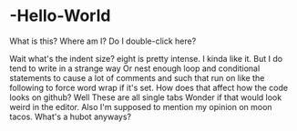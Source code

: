# -Hello-World
What is this? Where am I?
Do I double-click here?

Wait what's the indent size?
	eight is pretty intense.
		I kinda like it.
			But I do tend to write in a strange way
				Or nest enough loop and conditional statements to cause
					a lot of comments and such that run on like the following to force word wrap if it's set. How does that affect how the code looks on github?
								Well
									These are all single tabs
										Wonder if that would look weird in the editor.
											Also I'm supposed to mention my opinion on moon tacos. What's a hubot anyways?
